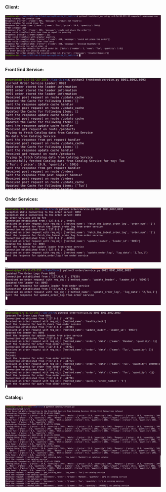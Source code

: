 #### Client:

![Problem loading Image](test_suite.jpeg)

#### Front End Service:

![Problem loading Image](ts_frontend.jpeg)

#### Order Services:

![Problem loading Image](ts_o1.jpeg)
..
![Problem loading Image](ts_o2.jpeg)
..
![Problem loading Image](ts_o3.jpeg)

#### Catalog:

![Problem loading Image](ts_catalog.jpeg)